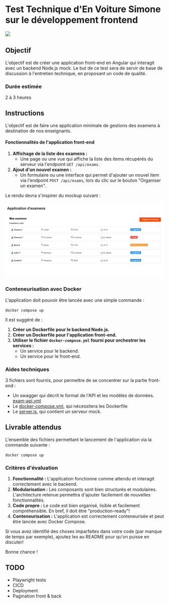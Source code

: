 # Test Technique d'En Voiture Simone sur le développement frontend

![](https://www.envoituresimone.com/packs/media/images/logo-799cc6b9049e7e56d573120ec02c5eb5.svg)

## Objectif

L'objectif est de créer une application front-end en Angular qui interagit avec un backend Node.js mock.
Le but de ce test sera de servir de base de discussion à l'entretien technique, en proposant un code de qualité.

### Durée estimée

2 à 3 heures

## Instructions

L'objectif est de faire une application minimale de gestions des examens à destination de nos enseignants.

#### Fonctionnalités de l'application front-end

1. **Affichage de la liste des examens :**
   - Une page ou une vue qui affiche la liste des items récupérés du serveur via l'endpoint `GET /api/exams`.
2. **Ajout d'un nouvel examen :**
   - Un formulaire ou une interface qui permet d'ajouter un nouvel item via l'endpoint `POST /api/exams`, lors du clic sur le bouton "Organiser un examen".

Le rendu devra s'inspirer du mockup suivant :

![](exam_app.png)

### Conteneurisation avec Docker

L'application doit pouvoir être lancée avec une simple commande :

`docker compose up`

Il est suggéré de :

1. **Créer un Dockerfile pour le backend Node.js.**
2. **Créer un Dockerfile pour l'application front-end.**
3. **Utiliser le fichier `docker-compose.yml` fourni pour orchestrer les services :**
   - Un service pour le backend.
   - Un service pour le front-end.

### Aides techniques

3 fichiers sont fournis, pour permettre de se concentrer sur la partie front-end :

- Un swagger qui décrit le format de l'API et les modèles de données. [exam-api.yml](exam-api.yml)
- Le [docker-compose.yml](docker-compose.yml), qui nécessitera les Dockerfile
- Le [server.js](server.js), qui contient un serveur mock.

## Livrable attendus

L'ensemble des fichiers permettant le lancement de l'application via la commande suivante :

`docker compose up`

### Critères d'évaluation

1. **Fonctionnalité :** L'application fonctionne comme attendu et interagit correctement avec le backend.
2. **Modularisation :** Les composants sont bien structurés et modulaires. L'architecture retenue permettra d'ajouter facilement de nouvelles fonctionnalités.
3. **Code propre :** Le code est bien organisé, lisible et facilement compréhensible. En bref, il doit être "production-ready"!
4. **Conteneurisation :** L'application est correctement conteneurisée et peut être lancée avec Docker Compose.

Si vous avez identifié des choses imparfaites dans votre code (par manque de temps par exemple), ajoutez les au README pour qu'on puisse en discuter!

Bonne chance !

## TODO

- Playwright tests
- CICD
- Deployment
- Pagination front & back

